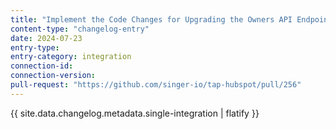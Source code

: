 ```yaml
---
title: "Implement the Code Changes for Upgrading the Owners API Endpoint"
content-type: "changelog-entry"
date: 2024-07-23
entry-type: 
entry-category: integration
connection-id: 
connection-version: 
pull-request: "https://github.com/singer-io/tap-hubspot/pull/256"
---
```

{{ site.data.changelog.metadata.single-integration | flatify }}